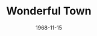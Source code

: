 ---
title: Wonderful Town
date: 1968-11-15
closing_date: 1968-11-23
layout: productions
featured_image:
image_caption:
image_credit:
playbill:
Theatre: Theatre Jacksonville
Venue: Little Theatre
cast:
- Guide: Conrad Peterson
- Tourist:
  - Ellinor Black
  - June Cope
  - Judith Desane
  - Alison Hester
  - Jeanne Lee
  - Vivienne Winemiller
- Appopolous: John Walker
- Lonigan: James Raney
- Helene: Donna Ryder
- The Wreck: Robert Hilgenberg
- Violet: Lyn Ewin
- Valenti: Ben Futrell
- Boy:
  - Jeffrey Fancek
  - Eric Jones
- Eileen: Nita James
- Ruth: Nancy Kaye
- A Strange Man: Marc Hollingsworth
- First Drunk: Mike Ryan
- Second Drunk: Lauren Murray
- Street Vendor: Ham Waddell
- Robert Baker: Tom Nehl
- Assistant Editor:
  - June Cope
  - Eddie Dyal
- Mrs. Wade: Mary Coyle
- Frank Lippincott: Douglas Thomas
- Chick Clark: Conrad Peterson
- Shore Patrolman: Joseph Morgan
- Admiral:
  - Robert Conine
  - Eddie Dyal
  - Marc Hollingsworth
  - Leon Parsley
  - Mike Ryan
  - Fernando Velandia
- Policeman:
  - Robert Conine
  - Eddie Dyal
  - Joseph Morgan
  - Mike Ryan
- Ruth's Escort: Leon Parsley
- New Tenant: Jeanne Lee
- Village Vortex Dancer:
  - Robert Conine
  - Fay Griffin
- Greenwich Villager:
  - Maria Alarcon
  - Ellinor Black
  - Robert Conine
  - June Cope
  - Judith Desane
  - Eddie Dyal
  - Fay Griffin
  - Alison Hester
  - Marc Hollingsworth
  - Jeanne Lee
  - Harriet Miltenberg
  - Joseph Morgan
  - Leon Parsley
  - Mike Ryan
  - Dea Shuh
  - Fernando Velandia
  - Vivienne Winemiller
crew:
- Director: Robert Knowles
- Choreographer: Robert Conine
- Production Designer:
  - Phil Fitzpatrick
  - Ham Waddell
- Musical Director: Rosalind McCall
- Stage Manager: Marshall Grauer
- Assistant Stage Manager: Al Gimbel
- Lighting: Peggy Miller
- Follow Spot: Frank Berman
- Special Effects: Joseph Allison
- Sound: Harriet Miltenberg
- Properties:
  - Katie Raven
  - Mary Ellen Calhoun
  - Norma Patrick
  - Suzanne Lanier
  - Lillian Raven
- Set Construction:
  - Joseph Allison
  - Phyllis Waddell
  - Debbie Dunn
  - Wayne Wafford
  - Suzanne Lanier
  - Katie Raven
  - Gladys Dale
  - Conrad Peterson
  - Michael Ryan
  - Mary Ellen Calhoun
  - Dora Morris
  - Becky Williams
  - Pat Eisen
  - Helen Zaret
  - Cynthia Arnold
  - Lillian Raven
- Stage Crew:
  - Ray Navorre
  - Lauren Murray
  - Sid Backer
  - David Whitfield
  - Wayne Wafford
  - Mary Ellen Calhoun
  - Suzanne Lanier
  - Debbie Dunn
  - Lois Navarre
  - Jane Gimbel
- Costumes:
  - Betty Tucker
  - Johnnie Schofield
- Make-up:
  - John Walker
  - Estelle Bitler
  - Dora Morris
  - Eddie Dyal
- Publicity: Lois Navarre
understudies:
orchestra:
- Organ: Rosalind McCall
- Piano: Edward Richard
- Percussion: James Glenn
external_links:
---